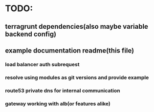 # TODO: 

## terragrunt dependencies(also maybe variable backend config)
## example documentation readme(this file)

### load balancer auth subrequest
### resolve using modules as git versions and provide example
### route53 private dns for internal communication
### gateway working with alb(or features alike)